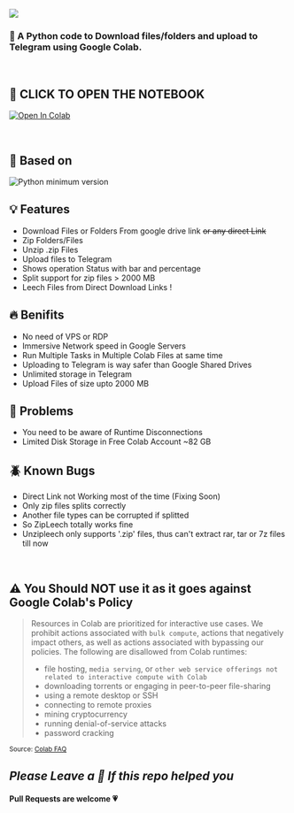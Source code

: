 ![](https://user-images.githubusercontent.com/125879861/226649977-85a941f5-6ffe-45a2-8e09-d9f2b558cb17.png)


### 🐍 A Python code to Download files/folders and upload to Telegram using Google Colab.

<br>

## **📖 CLICK TO OPEN THE NOTEBOOK**

 <a href="https://colab.research.google.com/drive/12hdEqaidRZ8krqj7rpnyDzg1dkKmvdvp?usp=sharing" target="_parent"><img src="https://colab.research.google.com/assets/colab-badge.svg" alt="Open In Colab"/></a>

<br>

## **🔖 Based on**
![Python minimum version](https://img.shields.io/badge/Python-3.0%2B-brightgreen)


## **💡 Features**

 - Download Files or Folders From google drive link ~~or any direct Link~~
 - Zip Folders/Files
 - Unzip .zip Files
 - Upload files to Telegram
 - Shows operation Status with bar and percentage 
 - Split support for zip files > 2000 MB
 - Leech Files from Direct Download Links !

## **🔥 Benifits**

 - No need of VPS or RDP
 - Immersive Network speed in Google Servers
 - Run Multiple Tasks in Multiple Colab Files at same time
 - Uploading to Telegram is way safer than Google Shared Drives
 - Unlimited storage in Telegram
 - Upload Files of size upto 2000 MB

## **🦉 Problems**

 - You need to be aware of Runtime Disconnections
 - Limited Disk Storage in Free Colab Account ~82 GB 
 <!-- - Which Limits the zip process of files size to ~41 GB
 - Have to manually upload config files ( token.pickle, thmb.jpg, etc ) -->

## **🪲 Known Bugs**

 - Direct Link not Working most of the time (Fixing Soon)
 - Only zip files splits correctly 
 - Another file types can be corrupted if splitted
 - So ZipLeech totally works fine
 - Unzipleech only supports '.zip' files, thus can't extract rar, tar or 7z files till now

<br>

## **⚠️ You Should NOT use it as it goes against Google Colab's Policy**

> Resources in Colab are prioritized for interactive use cases. We prohibit actions associated with `bulk compute`, actions that negatively impact others, as well as actions associated with bypassing our policies. The following are disallowed from Colab runtimes:
>- file hosting, `media serving`, or `other web service offerings not related to interactive compute with Colab`
>- downloading torrents or engaging in peer-to-peer file-sharing
>- using a remote desktop or SSH
>- connecting to remote proxies
>- mining cryptocurrency
>- running denial-of-service attacks
>- password cracking

<sub>Source: <a href="https://research.google.com/colaboratory/faq.html">Colab FAQ</a></sub>

## _Please Leave a 🌟 If this repo helped you_

#### Pull Requests are welcome 💗